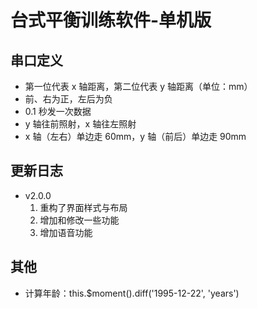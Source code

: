<!--
 * @Author      : Mr.bin
 * @Date        : 2022-04-22 09:49:27
 * @LastEditTime: 2024-04-10 14:05:41
 * @Description : energy-n14-e13-standalone-table-balance-instrument
-->

# 台式平衡训练软件-单机版

## 串口定义

- 第一位代表 x 轴距离，第二位代表 y 轴距离（单位：mm）
- 前、右为正，左后为负
- 0.1 秒发一次数据
- y 轴往前照射，x 轴往左照射
- x 轴（左右）单边走 60mm，y 轴（前后）单边走 90mm

## 更新日志

- v2.0.0
  1. 重构了界面样式与布局
  2. 增加和修改一些功能
  3. 增加语音功能

## 其他

- 计算年龄：this.$moment().diff('1995-12-22', 'years')
